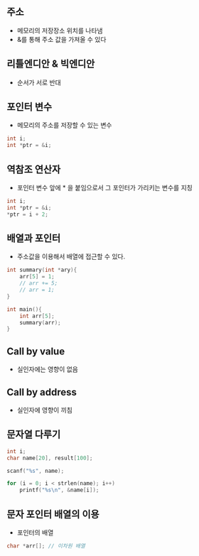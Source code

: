 ## 주소

- 메모리의 저장장소 위치를 나타냄
- &를 통해 주소 값을 가져올 수 있다

## 리틀엔디안 & 빅엔디안

- 순서가 서로 반대

## 포인터 변수

- 메모리의 주소를 저장할 수 있는 변수

```c
int i;
int *ptr = &i;
```

## 역참조 연산자

- 포인터 변수 앞에 \* 을 붙임으로서 그 포인터가 가리키는 변수를 지칭

```c
int i;
int *ptr = &i;
*ptr = i + 2;
```

## 배열과 포인터

- 주소값을 이용해서 배열에 접근할 수 있다.

```c
int summary(int *ary){
	arr[5] = 1;
	// arr += 5;
	// arr = 1;
}

int main(){
	int arr[5];
	summary(arr);
}
```

## Call by value

- 실인자에는 영향이 없음

## Call by address

- 실인자에  영향이 끼침

## 문자열 다루기

```c
int i;
char name[20], result[100];

scanf("%s", name);

for (i = 0; i < strlen(name); i++)
	printf("%s\n", &name[i]);
```

## 문자 포인터 배열의 이용

- 포인터의 배열

```c
char *arr[]; // 이차원 배열
```

